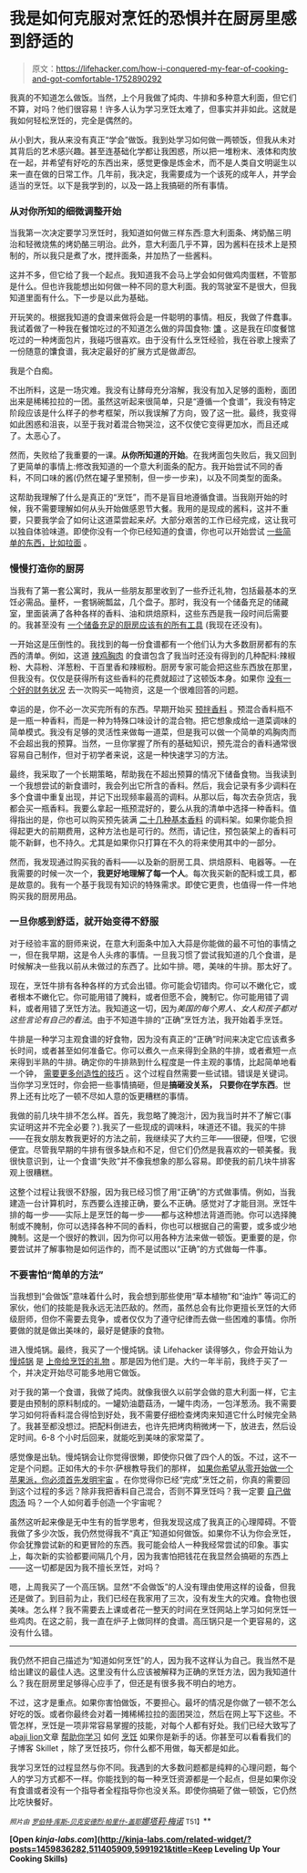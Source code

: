 # 我是如何克服对烹饪的恐惧并在厨房里感到舒适的

> 原文：<https://lifehacker.com/how-i-conquered-my-fear-of-cooking-and-got-comfortable-1752890292>

我真的不知道怎么做饭。当然，上个月我做了炖肉、牛排和多种意大利面，但它们不算，对吗？他们很容易！许多人认为学习烹饪太难了，但事实并非如此。这就是我如何轻松烹饪的，完全是偶然的。



从小到大，我从来没有真正“学会”做饭。我到处学习如何做一两顿饭，但我从未对其背后的艺术感兴趣。甚至连基础化学都让我困惑，所以把一堆粉末、液体和肉放在一起，并希望有好吃的东西出来，感觉更像是炼金术，而不是人类自文明诞生以来一直在做的日常工作。几年前，我决定，我需要成为一个该死的成年人，并学会适当的烹饪。以下是我学到的，以及一路上我搞砸的所有事情。

### **从对你所知的细微调整开始**

当我第一次决定要学习烹饪时，我知道如何做三样东西:意大利面条、烤奶酪三明治和轻微烧焦的烤奶酪三明治。此外，意大利面几乎不算，因为酱料在技术上是预制的，所以我只是煮了水，搅拌面条，并加热了一些酱料。

这并不多，但它给了我一个起点。我知道我不会马上学会如何做鸡肉蛋糕，不管那是什么。但也许我能想出如何做一种不同的意大利面。我的驾驶室不是很大，但我知道里面有什么。下一步是以此为基础。

开玩笑的。根据我知道的食谱来做将会是一件聪明的事情。相反，我做了件蠢事。我试着做了一种我在餐馆吃过的不知道怎么做的异国食物: [馕](https://en.wikipedia.org/wiki/Naan) 。这是我在印度餐馆吃过的一种烤面包片，我碰巧很喜欢。由于没有什么烹饪经验，我在谷歌上搜索了一份随意的馕食谱，我决定最好的扩展方式是做*面包*。

我是个白痴。

不出所料，这是一场灾难。我没有让酵母充分溶解，我没有加入足够的面粉，面团出来是稀稀拉拉的一团。虽然这听起来很简单，只是“遵循一个食谱”，我没有特定阶段应该是什么样子的参考框架，所以我误解了方向，毁了这一批。最终，我变得如此困惑和沮丧，以至于我对着混合物哭泣，这不仅使它变得更加水，而且还咸了。太恶心了。

然而，失败给了我重要的一课。**从你所知道的开始**。在我烤面包失败后，我又回到了更简单的事情上:修改我知道的一个意大利面条的配方。我开始尝试不同的香料，不同口味的酱(仍然在罐子里预制，但一步一步来)，以及不同类型的面条。

这帮助我理解了什么是真正的“烹饪”，而不是盲目地遵循食谱。当我刚开始的时候，我不需要理解如何从头开始做感恩节大餐。我用的是现成的酱料，这并不重要，只要我学会了如何让这道菜尝起来*好*。大部分艰苦的工作已经完成，这让我可以独自体验味道。即使你没有一个你已经知道的食谱，你也可以开始尝试 [一些简单的东西，比如拉面](http://lifehacker.com/the-easiest-ways-to-transform-your-instant-ramen-into-a-1736113523) 。

### **慢慢打造你的厨房**

当我有了第一套公寓时，我从一些朋友那里收到了一些乔迁礼物，包括最基本的烹饪必需品。量杯，一套锅碗瓢盆，几个盘子。那时，我没有一个储备充足的储藏室，里面装满了各种各样的香料、油和烘焙原料，这些东西是我一段时间后需要的。我甚至没有 [一个储备充足的厨房应该有的所有工具](https://lifehacker.com/five-must-have-tools-for-any-kitchen-5284428) (我现在还没有)。

一开始这是压倒性的。我找到的每一份食谱都有一个他们认为大多数厨房都有的东西的清单。例如，这道 [辣鸡胸肉](http://allrecipes.com/recipe/14537/spicy-chicken-breasts/?internalSource=staff%20pick&referringId=659&referringContentType=recipe%20hub) 的食谱包含了我当时还没有得到的几种配料:辣椒粉、大蒜粉、洋葱粉、干百里香和辣椒粉。厨房专家可能会把这些东西放在那里，但我没有。仅仅是获得所有这些香料的花费就超过了这顿饭本身。如果你 [没有一个好的财务状况](http://lifehacker.com/the-financial-advice-im-glad-i-ignored-when-i-was-brok-1492198947) 去一次购买一吨物资，这是一个很难回答的问题。

幸运的是，你不必一次买完所有的东西。早期开始买 [预拌香料](http://www.amazon.com/Prudhommes-Magic-Seasoning-Blends-2-ounce/dp/B0000CDBPL/ref=sr_1_2?asc_campaign=InlineText&asc_refurl=https://lifehacker.com/how-i-conquered-my-fear-of-cooking-and-got-comfortable-1752890292&asc_source=&ie=UTF8&keywords=seasonings&qid=1452541084&sr=8-2&tag=kinjalifehackerlink-20) 。预混合香料瓶不是一瓶一种香料，而是一种为特殊口味设计的混合物。把它想象成给一道菜调味的简单模式。我没有足够的灵活性来做每一道菜，但是我可以做一个简单的鸡胸肉而不会超出我的预算。当然，一旦你掌握了所有的基础知识，预先混合的香料通常很容易自己制作，但对于初学者来说，这是一种快速学习的方法。

最终，我采取了一个长期策略，帮助我在不超出预算的情况下储备食物。当我读到一个我想尝试的新食谱时，我会列出它所含的香料。然后，我会记录有多少调料在多个食谱中重复出现，并记下出现频率最高的调料。从那以后，每次去杂货店，我都会买一瓶香料。我要么拿起一瓶预混好的，要么从我的清单中选择一种香料。值得指出的是，你也可以购买预先装满 [二十几种基本香料](http://www.target.com/p/olde-thompson-revolving-stainless-20-jar-spice-rack/-/A-551576?ci_src=17588969&ci_sku=551576&ref=tgt_adv_XS000000&AFID=google_pla_df&CPNG=PLA_Dining%2BShopping&adgroup=SC_Dining&LID=700000001170770pgs&network=g&device=c&location=9010835&gclid=CjwKEAiAws20BRCs-P-ssLbSlg4SJABbVcDpi0FhK1Xx2EbKnMYtVpwfH3MiOEnb3iu38Rakw89l1hoCOIfw_wcB&gclsrc=aw.ds) 的调料架。如果你能负担得起更大的前期费用，这种方法也是可行的。然而，请记住，预包装架上的香料可能不新鲜，也不持久。尤其是如果你只打算在不久的将来使用其中的一部分。

然而，我发现通过购买我的香料——以及新的厨房工具、烘焙原料、电器等。—在我需要的时候一次一个，**我更好地理解了每一个人**。每次我买新的配料或工具，都是故意的。我有一个基于我现有知识的特殊需求。即使它更贵，也值得一件一件地购买我的厨房用品。

### **一旦你感到舒适，就开始变得不舒服**

对于经验丰富的厨师来说，在意大利面条中加入大蒜是你能做的最不可怕的事情之一，但在我早期，这是令人头疼的事情。一旦我习惯了尝试我知道的几个食谱，是时候解决一些我以前从未做过的东西了。比如牛排。嗯，美味的牛排。那太好了。

现在，烹饪牛排有各种各样的方式会出错。你可能会切错肉。你可以不嫩化它，或者根本不嫩化它。你可能用错了腌料，或者但愿不会，腌制它。你可能用错了调料，或者用错了烹饪方法。我知道这一切，因为*美国的每个男人、女人和孩子都对这些言论有自己的看法*。由于不知道牛排的“正确”烹饪方法，我开始着手烹饪。

牛排是一种学习主观食谱的好食物，因为没有真正的“正确”时间来决定它应该煮多长时间，或者甚至如何准备它。你可以煮久一点来得到全熟的牛排，或者煮短一点来得到半熟的牛排。确定你的牛排熟到什么程度是一件主观的事情，比起简单地看一个钟， [需要更多创造性的技巧](https://lifehacker.com/how-to-properly-cook-a-steak-in-your-kitchen-5905705) 。这个过程自然需要一些试错。错误是关键词。当你学习烹饪时，你会把一些事情搞砸，但是**搞砸没关系，** **只要你在学东西**。世界上还有比吃了一顿不尽如人意的饭更糟糕的事情。

我做的前几块牛排不怎么样。首先，我忽略了腌泡汁，因为我当时并不了解它(事实证明这并不完全必要？).我买了一些现成的调味料，味道还不错。我买的牛排——在我女朋友教我更好的方法之前，我继续买了大约三年——很硬，但嘿，它很便宜。尽管我早期的牛排有很多缺点和不足，但它们仍然是我喜欢的一顿美餐。我很快意识到，让一个食谱“失败”并不像我想象的那么容易。即使我的前几块牛排客观上很糟糕。

这整个过程让我很不舒服，因为我已经习惯了用“正确”的方式做事情。例如，当我建造一台计算机时，东西要么连接正确，要么不正确。感觉对了才能目测。烹饪牛排的每一步——实际上是烹饪的每一步——都与这种想法背道而驰。你可以选择腌制或不腌制，你可以选择各种不同的香料，你也可以根据自己的需要，或多或少地腌制。这是一个很好的教训，因为你可以用各种方法来做一顿饭。更重要的是，你要尝试并了解事物是如何运作的，而不是试图以“正确”的方式做每一件事。

### **不要害怕“简单的方法”**

当我想到“会做饭”意味着什么时，我会想到那些使用“草本植物”和“油炸” 等词汇的家伙，他们的技能是我永远无法匹敌的。然而，虽然总会有比你更擅长烹饪的大师级厨师，但你不需要去竞争，或者仅仅为了遵守纪律而去做一些困难的事情。你所要做的就是做出美味的，最好是健康的食物。

进入慢炖锅。最终，我买了一个慢炖锅。读 Lifehacker 读得够久，你会开始认为 [慢炖锅](https://lifehacker.com/make-almost-any-recipe-work-in-a-slow-cooker-with-this-1593228858) 是 [上帝给烹饪的礼物](http://lifehacker.com/delicious-dishes-you-didnt-know-you-could-make-in-a-sl-1506535684#_ga=1.22354174.431406394.1415821409) 。那是因为他们是。大约一年半前，我终于买了一个，并决定开始尽可能多地用它做饭。

对于我的第一个食谱，我做了炖肉。就像我很久以前学会做的意大利面一样，它主要是由预制的原料制成的。一罐奶油蘑菇汤，一罐牛肉汤，一包洋葱汤。我不需要学习如何将香料混合得恰到好处，我不需要仔细检查烤肉来知道它什么时候完全熟了。我甚至都没想过。把配料倒进去，也许先把烤肉稍微烤一下，放进去，然后设定时间。6-8 个小时后回来，就能吃到美味的家常菜了。

感觉像是出轨。慢炖锅会让你觉得很懒，即使你只做了四个人的饭。不过，这不一定是个问题。正如伟大的卡尔·萨根教导我们的那样， [如果你希望从零开始做一个苹果派，你必须首先发明宇宙](https://www.youtube.com/watch?v=5_vVGPy4-rc) 。在你觉得你已经“完成”烹饪之前，你真的需要回到这个过程的多远？除非我把香料自己混合，否则不算烹饪吗？我一定要 [自己做肉汤](http://www.bonappetit.com/recipe/roast-beef-stock) 吗？一个人如何着手创造一个宇宙呢？

虽然这听起来像是无中生有的哲学思考，但我发现这成了我真正的心理障碍。不管我做了多少次饭，我仍然觉得我不“真正”知道如何做饭。如果你不认为你会烹饪，你会犹豫尝试新的和更冒险的东西。我可能会给人一种我经常尝试的印象。事实上，每次新的实验都要间隔几个月，因为我害怕把钱花在我显然会搞砸的东西上——这一切都是因为我不擅长烹饪，对吗？

嗯，上周我买了一个高压锅。显然“不会做饭”的人没有理由使用这样的设备，但我还是做了。到目前为止，我们已经在我家用了三次，没有发生大的灾难。食物也很美味。怎么样？我不需要去上课或者花一整天的时间在烹饪网站上学习如何烹饪一些鸡肉。在这之前，我一直在炉子上做同样的食谱。高压锅只是一个更容易的，这没有什么错。

* * *

我仍然不把自己描述为“知道如何烹饪”的人，因为我不这样认为自己。我当然不是给出建议的最佳人选。这里没有什么应该被解释为正确的烹饪方法，因为我知道什么？我在厨房里足够得心应手了，但还是有很多我不明白的地方。

不过，这才是重点。如果你害怕做饭，不要担心。最坏的情况是你做了一顿不怎么好吃的饭。或者你最终会对着一摊稀稀拉拉的面团哭泣，然后在网上写下这些。不管怎样，烹饪是一项非常容易掌握的技能，对每个人都有好处。我们已经大致写了a[baji lion](http://lifehacker.com/a-beginners-guide-to-the-most-confusing-cooking-terms-1459836282#_ga=1.22354174.431406394.1415821409)文章 [帮助你](http://lifehacker.com/master-these-oven-basics-to-expand-your-cooking-reperto-5991921#_ga=1.22354174.431406394.1415821409)[学习](http://lifehacker.com/five-sauces-everyone-should-know-how-to-make-for-endles-1498247518) 如何 [烹饪](http://lifehacker.com/how-to-free-yourself-from-recipes-with-a-few-golden-coo-1450617561) 如果你是新手的话。你甚至可以看看我们的子博客 Skillet ，除了烹饪技巧，你什么都不用做，每天都是如此。

我学习烹饪的过程显然与你不同。我遇到的大多数问题都是纯粹的心理问题，每个人的学习方式都不一样。你能找到的每一种烹饪资源都是一个起点，但是如果你没有食谱或者没有一个指导者全程指导你也没关系。即使你搞砸了做一顿饭，它仍然比吃快餐好。

<small>*照片由*</small> [<small>*罗伯特·库斯-贝克*</small>](https://www.flickr.com/photos/29233640@N07/3487360257/)<small></small>*[<small>*安德烈·帕里什-盖耶*</small>](https://www.flickr.com/photos/tinytall/5068156685/)<small></small>*[*娜塔莉·梅诺*](https://www.flickr.com/photos/nataliemaynor/6407963589/) <small>T51】</small>**

**[Open *kinja-labs.com*](http://kinja-labs.com/related-widget/?posts=1459836282,511405909,5991921&title=Keep Leveling Up Your Cooking Skills)**